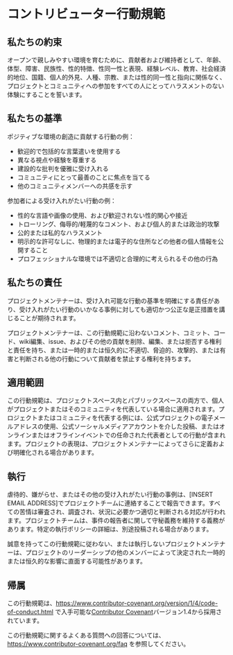 # コントリビューター行動規範

## 私たちの約束

オープンで親しみやすい環境を育むために、貢献者および維持者として、年齢、体型、障害、民族性、性的特徴、性同一性と表現、経験レベル、教育、社会経済的地位、国籍、個人的外見、人種、宗教、または性的同一性と指向に関係なく、プロジェクトとコミュニティへの参加をすべての人にとってハラスメントのない体験にすることを誓います。

## 私たちの基準

ポジティブな環境の創造に貢献する行動の例：

* 歓迎的で包括的な言葉遣いを使用する
* 異なる視点や経験を尊重する
* 建設的な批判を優雅に受け入れる
* コミュニティにとって最善のことに焦点を当てる
* 他のコミュニティメンバーへの共感を示す

参加者による受け入れがたい行動の例：

* 性的な言語や画像の使用、および歓迎されない性的関心や接近
* トローリング、侮辱的/軽蔑的なコメント、および個人的または政治的攻撃
* 公的または私的なハラスメント
* 明示的な許可なしに、物理的または電子的な住所などの他者の個人情報を公開すること
* プロフェッショナルな環境では不適切と合理的に考えられるその他の行為

## 私たちの責任

プロジェクトメンテナーは、受け入れ可能な行動の基準を明確にする責任があり、受け入れがたい行動のいかなる事例に対しても適切かつ公正な是正措置を講じることが期待されます。

プロジェクトメンテナーは、この行動規範に沿わないコメント、コミット、コード、wiki編集、issue、およびその他の貢献を削除、編集、または拒否する権利と責任を持ち、または一時的または恒久的に不適切、脅迫的、攻撃的、または有害と判断される他の行動について貢献者を禁止する権利を持ちます。

## 適用範囲

この行動規範は、プロジェクトスペース内とパブリックスペースの両方で、個人がプロジェクトまたはそのコミュニティを代表している場合に適用されます。プロジェクトまたはコミュニティを代表する例には、公式プロジェクトの電子メールアドレスの使用、公式ソーシャルメディアアカウントを介した投稿、またはオンラインまたはオフラインイベントでの任命された代表者としての行動が含まれます。プロジェクトの表現は、プロジェクトメンテナーによってさらに定義および明確化される場合があります。

## 執行

虐待的、嫌がらせ、またはその他の受け入れがたい行動の事例は、[INSERT EMAIL ADDRESS]でプロジェクトチームに連絡することで報告できます。すべての苦情は審査され、調査され、状況に必要かつ適切と判断される対応が行われます。プロジェクトチームは、事件の報告者に関して守秘義務を維持する義務があります。特定の執行ポリシーの詳細は、別途投稿される場合があります。

誠意を持ってこの行動規範に従わない、または執行しないプロジェクトメンテナーは、プロジェクトのリーダーシップの他のメンバーによって決定された一時的または恒久的な影響に直面する可能性があります。

## 帰属

この行動規範は、https://www.contributor-covenant.org/version/1/4/code-of-conduct.html で入手可能な[Contributor Covenant][homepage]バージョン1.4から採用されています。

[homepage]: https://www.contributor-covenant.org

この行動規範に関するよくある質問への回答については、https://www.contributor-covenant.org/faq を参照してください。